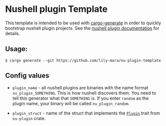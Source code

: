 # Nushell plugin Template

This template is intended to be used with [cargo-generate] in order to quickly
bootstrap nushell plugin projects. See the [nushell plugin documentation] for
details.

## Usage:

```
$ cargo generate --git https://github.com/lily-mara/nu-plugin-template
```

## Config values

- `plugin_name` - all nushell plugins are binaries with the name format
`nu_plugin_SOMETHING`. This is how nushell discovers them. You need to tell this
generator what that `SOMETHING` is. If you enter `random` as the plugin name,
your binary will be called `nu_plugin_random`.

- `plugin_struct` - name of the struct that implements the [`Plugin`] trait from
`nu-plugin` crate.

[cargo-generate]: https://github.com/cargo-generate/cargo-generate
[`Plugin`]: https://docs.rs/nu-plugin/0.35.0/nu_plugin/trait.Plugin.html
[nushell plugin documentation]: https://www.nushell.sh/contributor-book/plugins.html
